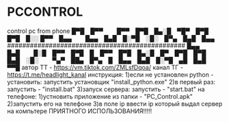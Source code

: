 # PCCONTROL
control pc from phone
█▀█ █▀▀   █▀▀ █▀█ █▄░█ ▀█▀ █▀█ █▀█ █░░
█▀▀ █▄▄   █▄▄ █▄█ █░▀█ ░█░ █▀▄ █▄█ █▄▄
###############################################
█▄▄ █▄█   █░█ █▀▀ █▀█ █ █▀▀ █▀█ █▄░█ █▀ █▀█ █▀█
█▄█ ░█░   ▀▄▀ ██▄ █▀▄ █ █▄▄ █▄█ █░▀█ ▄█ █▄█ ▀▀█
автор ТТ - https://vm.tiktok.com/ZMLsfDqoa/
канал ТГ - https://t.me/headlight_kanal
инструкция:
1)если не установлен python - установить:
    запустить установщик "install_python.exe"
2)в первый раз:
    запустить - "install.bat"
3)запуск сервера:
    запустить - "start.bat"
на телефоне:
1)устновить приложение из папки - "PC_Control.apk"
2)запустить его на телефоне
3)в поле ip ввести ip который выдал сервер на компьтере
ПРИЯТНОГО ИСПОЛЬЗОВАНИЯ!!!!!
